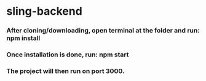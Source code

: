 # sling-backend
### After cloning/downloading, open terminal at the folder and run: npm install
### Once installation is done, run: npm start
### The project will then run on port 3000.
